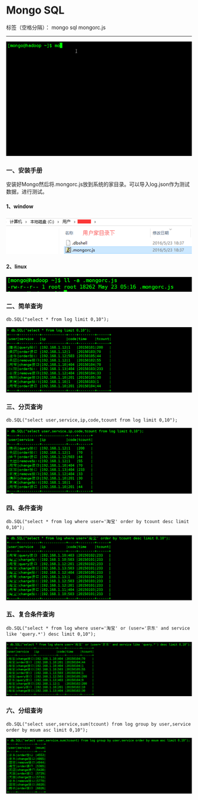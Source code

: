 # Mongo SQL

标签（空格分隔）： mongo sql mongorc.js

---
![mongosql][1]

### 一、安装手册
安装好Mongo然后将.mongorc.js放到系统的家目录。可以导入log.json作为测试数据，进行测试。
#### 1、window
![window][2]
#### 2、linux
![linux][3]

### 二、简单查询
```
db.SQL("select * from log limit 0,10");
```
![简单查询][4]
### 三、分页查询
```
db.SQL("select user,service,ip,code,tcount from log limit 0,10");
```
![分页查询][5]
### 四、条件查询
```
db.SQL("select * from log where user='淘宝' order by tcount desc limit 0,10");
```
![条件查询][6]
### 五、复合条件查询
```
db.SQL("select * from log where user='淘宝' or (user='京东' and service like 'query.*') desc limit 0,10");
```
![复合条件查询][7]
### 六、分组查询
```
db.SQL("select user,service,sum(tcount) from log group by user,service order by msum asc limit 0,10");
```
![分组查询][8]



  [1]: https://raw.githubusercontent.com/mircode/mongosql/master/img/mongosql.gif
  [2]: https://raw.githubusercontent.com/mircode/mongosql/master/img/window.png
  [3]: https://raw.githubusercontent.com/mircode/mongosql/master/img/linux.png
  [4]: https://raw.githubusercontent.com/mircode/mongosql/master/img/simple_sql.png
  [5]: https://raw.githubusercontent.com/mircode/mongosql/master/img/page_sql.png
  [6]: https://raw.githubusercontent.com/mircode/mongosql/master/img/where_sql.png
  [7]: https://raw.githubusercontent.com/mircode/mongosql/master/img/where_mutil_sql.png
  [8]: https://raw.githubusercontent.com/mircode/mongosql/master/img/group_sql.png
